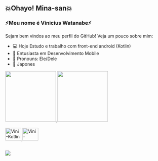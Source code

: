 ## 💥Ohayo! Mina-san💥 

### ⚡️Meu nome é Vinicius Watanabe⚡️

Sejam bem vindos ao meu perfil do GitHub! Veja um pouco sobre mim:

- 💻 Hoje Estudo e trabalho com front-end android (Kotlin)
- 📖 Entusiasta em Desenvolvimento Mobile
- 🤖 Pronouns: Ele/Dele
- 🥷 Japones

<div>
    <a href="http://beacons.ia/V1n1c1us-k-s-W4t4n4b3">
    <img height="160em" src="http://github-readme-stats.vercel.app/api?username=V1n1c1us-k-s-W4t4n4b3&show_icons=true&theme=dark&include_all_commits=true&count_private=true"/>
    <img height="160em" src="http://github-readme-stats.vercel.app/api/top-langs/?username=V1n1c1us-k-s-W4t4n4b3&layout=compact&langs_count=16&theme=dark"/>
</div>
    <div style="display: inline_block"><br>
    <img aling="center" alt="Vini-Kotlin" height="40" width="50" src="https://devicon-website.vercel.app/api/kotlin/original.svg">
    <img aling="center" alt="Vini-AndroidStudio" height="40" width="50" src="https://devicon-website.vercel.app/api/androidstudio/original.svg">
</div>    
          
   ## 
   
<div>
  <a href="https://www.linkedin.com/in/vinicius-watanabe/" target="_blank"><img src="https://img.shields.io/badge/LinkedIn-0077B5?style=for-the-badge&logo=linkedin&logoColor=white" target="_blank"/></a>
</div>        

